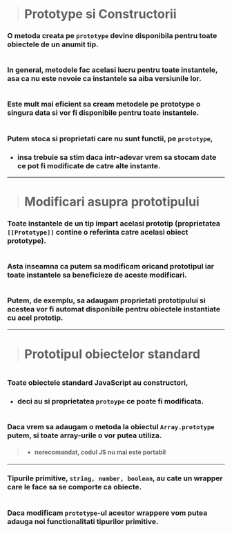 
> # Prototype si Constructorii


### O metoda creata pe `prototype` devine disponibila pentru toate obiectele de un anumit tip.

#
### In general, metodele fac acelasi lucru pentru toate instantele, asa ca nu este nevoie ca instantele sa aiba versiunile lor.

#
### Este mult mai eficient sa cream metodele pe prototype o singura data si vor fi disponibile pentru toate instantele.

#
### Putem stoca si proprietati care nu sunt functii, pe `prototype`, 
- ### insa trebuie sa stim daca intr-adevar vrem sa stocam date ce pot fi modificate de catre alte instante. 

---

> # Modificari asupra prototipului

### Toate instantele de un tip impart acelasi prototip (proprietatea `[[Prototype]]` contine o referinta catre acelasi obiect prototype).

#
### Asta inseamna ca putem sa modificam oricand prototipul iar toate instantele sa beneficieze de aceste modificari.

#
### Putem, de exemplu, sa adaugam proprietati prototipului si acestea vor fi automat disponibile pentru obiectele instantiate cu acel prototip.

---

> # Prototipul obiectelor standard

#
### Toate obiectele standard JavaScript au constructori, 
- ### deci au si proprietatea `protoype` ce poate fi modificata.

#
### Daca vrem sa adaugam o metoda la obiectul `Array.prototype` putem, si toate array-urile o vor putea utiliza. 
> - #### nerecomandat, codul JS nu mai este portabil

---


### Tipurile primitive, `string, number, boolean`, au cate un wrapper care le face sa se comporte ca obiecte.

#
### Daca modificam `prototype`-ul acestor wrappere vom putea adauga noi functionalitati tipurilor primitive.

